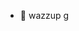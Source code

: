 - 👋 wazzup g

<!---
ViktorPlick/ViktorPlick is a ✨ special ✨ repository because its `README.md` (this file) appears on your GitHub profile.
You can click the Preview link to take a look at your changes.
--->
